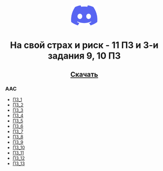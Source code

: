<h1 align="center">
  <a href="https://discord.gg/5hhvtacjAk"><img height=64 src="assets/discord-mark-blue.svg"/></a>
</h1>


<h1 align="center">
  На свой страх и риск - 11 ПЗ и 3-и задания 9, 10 ПЗ
</h1>

<h2 align="center">
  <a href="https://github.com/ttqb/AOO/releases/download/latest/AOO-master.zip">Скачать</a>
</h2>

### ААС
* [ПЗ_1](/ААС/ПЗ_1)
* [ПЗ_2](/ААС/ПЗ_2)
* [ПЗ_3](/ААС/ПЗ_3)
* [ПЗ_4](/ААС/ПЗ_4)
* [ПЗ_5](/ААС/ПЗ_5)
* [ПЗ_6](/ААС/ПЗ_6)
* [ПЗ_7](/ААС/ПЗ_7)
* [ПЗ_8](/ААС/ПЗ_8)
* [ПЗ_9](/ААС/ПЗ_9)
* [ПЗ_10](/ААС/ПЗ_10)
* [ПЗ_11](/ААС/ПЗ_11)
* [ПЗ_12](/ААС/ПЗ_12)
* [ПЗ_13](/ААС/ПЗ_13)
